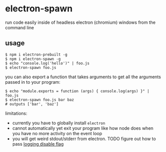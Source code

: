 # electron-spawn

run code easily inside of headless electron (chromium) windows from the command line

## usage

```
$ npm i electron-prebuilt -g
$ npm i electron-spawn -g
$ echo "console.log('hello')" | foo.js
$ electron-spawn foo.js
```

you can also export a function that takes arguments to get all the arguments passed in to your program:

```
$ echo "module.exports = function (args) { console.log(args) }" | foo.js
$ electron-spawn foo.js bar baz
# outputs ['bar', 'baz']
```

limitations:

- currently you have to globally install `electron`
- cannot automatically yet exit your program like how node does when you have no more activity on the event loop
- you will get weird stdout/stderr from electron. TODO figure out how to pass [logging disable flag](https://github.com/atom/electron/pull/1295)
